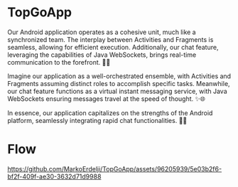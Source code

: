 # TopGoApp
Our Android application operates as a cohesive unit, much like a synchronized team. The interplay between Activities and Fragments is seamless, allowing for efficient execution. Additionally, our chat feature, leveraging the capabilities of Java WebSockets, brings real-time communication to the forefront. 📱💬

Imagine our application as a well-orchestrated ensemble, with Activities and Fragments assuming distinct roles to accomplish specific tasks. Meanwhile, our chat feature functions as a virtual instant messaging service, with Java WebSockets ensuring messages travel at the speed of thought. ✨🌐

In essence, our application capitalizes on the strengths of the Android platform, seamlessly integrating rapid chat functionalities. 🚀🎉

# Flow
https://github.com/MarkoErdelji/TopGoApp/assets/96205939/5e03b2f6-bf2f-409f-ae30-3632d71d9988

